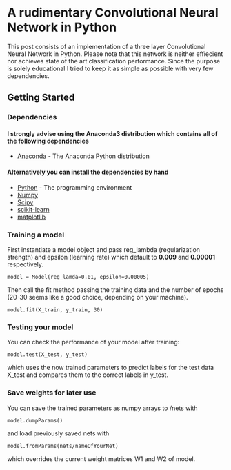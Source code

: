 
# A rudimentary Convolutional Neural Network in Python
This post consists of an implementation of a three layer Convolutional Neural Network in Python. Please note that this network is neither effiecient nor achieves state of the art classification performance. Since the purpose is solely educational I tried to keep it as simple as possible with very few dependencies.

## Getting Started
### Dependencies
#### I strongly advise using the Anaconda3 distribution which contains all of the following dependencies

* [Anaconda](https://www.continuum.io/downloads) - The Anaconda Python distribution

#### Alternatively you can install the dependencies by hand
* [Python](https://www.python.org/) - The programming environment
* [Numpy](http://www.scipy.org/scipylib/download.html)
* [Scipy](http://www.scipy.org/scipylib/download.html)
* [scikit-learn](http://scikit-learn.org/stable/install.html)
* [matplotlib](http://matplotlib.org/users/installing.html)

### Training a model
First instantiate a model object and pass reg_lambda (regularization strength) and epsilon (learning rate) which default to **0.009** and **0.00001** respectively.
```
model = Model(reg_lamda=0.01, epsilon=0.00005)
```
Then call the fit method passing the training data and the number of epochs (20-30 seems like a good choice, depending on your machine).
```
model.fit(X_train, y_train, 30)
```
### Testing your model
You can check the performance of your model after training:
```
model.test(X_test, y_test)
```
which uses the now trained parameters to predict labels for the test data X_test and compares them to the correct labels in y_test.
### Save weights for later use
You can save the trained parameters as numpy arrays to /nets with
```
model.dumpParams()
```
and load previously saved nets with
```
model.fromParams(nets/nameOfYourNet)
```
which overrides the current weight matrices W1 and W2 of model.
